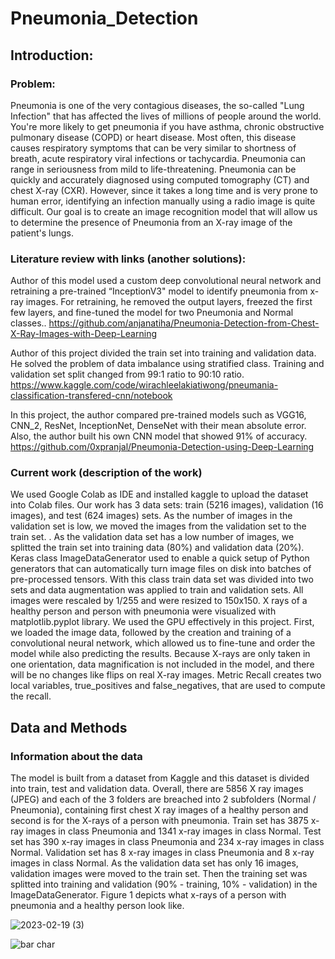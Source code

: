 # Pneumonia_Detection

## Introduction:
### Problem:
Pneumonia is one of the very contagious diseases, the so-called "Lung Infection" that has affected the lives of millions of people around the world. You're more likely to get pneumonia if you have asthma, chronic obstructive pulmonary disease (COPD) or heart disease. Most often, this disease causes respiratory symptoms that can be very similar to shortness of breath, acute respiratory viral infections or tachycardia. Pneumonia can range in seriousness from mild to life-threatening. Pneumonia can be quickly and accurately diagnosed using computed tomography (CT) and chest X-ray (CXR). However, since it takes a long time and is very prone to human error, identifying an infection manually using a radio image is quite difficult. Our goal is to create an image recognition model that will allow us to determine the presence of Pneumonia from an X-ray image of the patient's lungs. 

### Literature review with links (another solutions):
Author of this model used a custom deep convolutional neural network and retraining a pre-trained “InceptionV3" model to identify pneumonia from x-ray images. For retraining, he removed the output layers, freezed the first few layers, and fine-tuned the model for two Pneumonia and Normal classes..
https://github.com/anjanatiha/Pneumonia-Detection-from-Chest-X-Ray-Images-with-Deep-Learning

Author of this project divided the train set into training and validation data. He solved the problem of data imbalance using stratified class. Training and validation set split changed from 99:1 ratio to 90:10 ratio.
https://www.kaggle.com/code/wirachleelakiatiwong/pneumania-classification-transfered-cnn/notebook

In this project, the author compared pre-trained models such as VGG16, CNN_2, ResNet, InceptionNet, DenseNet  with their mean absolute error. Also, the author built his own CNN model that showed 91% of accuracy.
https://github.com/0xpranjal/Pneumonia-Detection-using-Deep-Learning

### Current work (description of the work) 
We used Google Colab as IDE and installed kaggle to upload the dataset into Colab files. Our work has 3 data sets: train (5216 images), validation (16 images), and test (624 images) sets. As the number of images in the validation set is low, we moved the images from the validation set to the train set. . As the validation data set has a low number of images, we splitted the train set into training data (80%) and validation data (20%). 
Keras class ImageDataGenerator used to enable a quick setup of Python generators that can automatically turn image files on disk into batches of pre-processed tensors. With this class train data set was divided into two sets and data augmentation was applied to train and validation sets. All images were rescaled by 1/255 and  were resized  to 150x150. X rays of a healthy person and person with pneumonia were visualized with matplotlib.pyplot library.
We used the GPU effectively in this project. First, we loaded the image data, followed by the creation and training of a convolutional neural network, which allowed us to fine-tune and order the model while also predicting the results. Because X-rays are only taken in one orientation, data magnification is not included in the model, and there will be no changes like flips on real X-ray images. Metric Recall creates two local variables, true_positives and false_negatives, that are used to compute the recall. 

## Data and Methods 
### Information about the data 
The model is built from a dataset from Kaggle and this dataset is divided into train, test and validation data. Overall, there are 5856 X ray images (JPEG) and each of the 3 folders are breached into 2 subfolders (Normal / Pneumonia), containing first chest X ray images of a healthy person and second is for the X-rays of a person with  pneumonia. Train set has 3875 x-ray images in class Pneumonia and 1341 x-ray images in class Normal. Test set has 390 x-ray images in class Pneumonia and 234 x-ray images in class Normal. Validation set has 8 x-ray images in class Pneumonia and 8 x-ray images in class Normal. As the validation data set has only 16 images,  validation images were moved to the train set. Then the training set was splitted into training and validation (90% - training, 10% - validation) in the ImageDataGenerator. Figure 1 depicts what x-rays of a person with pneumonia and a healthy person look like.


![2023-02-19 (3)](https://user-images.githubusercontent.com/124452311/219939283-b6d361c7-9771-4844-88f0-fc15d524d089.png)



![bar char](https://user-images.githubusercontent.com/124452311/219938830-02ba38ba-d18e-4fdc-a344-527ac6d8cc14.png)





